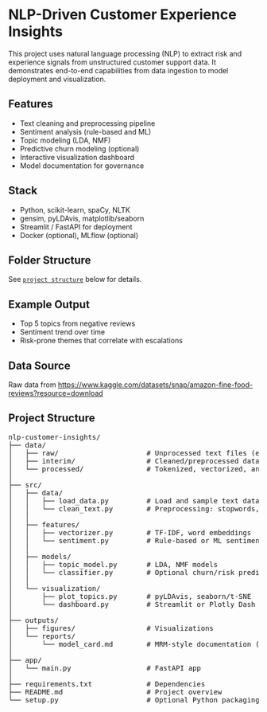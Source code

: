 # NLP-Driven Customer Experience Insights

This project uses natural language processing (NLP) to extract risk and experience signals from unstructured customer support data. It demonstrates end-to-end capabilities from data ingestion to model deployment and visualization.

## Features
- Text cleaning and preprocessing pipeline
- Sentiment analysis (rule-based and ML)
- Topic modeling (LDA, NMF)
- Predictive churn modeling (optional)
- Interactive visualization dashboard
- Model documentation for governance

## Stack

- Python, scikit-learn, spaCy, NLTK
- gensim, pyLDAvis, matplotlib/seaborn
- Streamlit / FastAPI for deployment
- Docker (optional), MLflow (optional)

## Folder Structure

See [`project structure`](#) below for details.

## Example Output

- Top 5 topics from negative reviews
- Sentiment trend over time
- Risk-prone themes that correlate with escalations

## Data Source
Raw data from https://www.kaggle.com/datasets/snap/amazon-fine-food-reviews?resource=download

## Project Structure
<pre>
nlp-customer-insights/
├── data/
│   ├── raw/                     # Unprocessed text files (e.g., tickets, reviews)
│   ├── interim/                 # Cleaned/preprocessed data
│   └── processed/               # Tokenized, vectorized, and final datasets
│
├── src/
│   ├── data/
│   │   ├── load_data.py         # Load and sample text data
│   │   └── clean_text.py        # Preprocessing: stopwords, stemming, etc.
│   │
│   ├── features/
│   │   ├── vectorizer.py        # TF-IDF, word embeddings
│   │   └── sentiment.py         # Rule-based or ML sentiment scoring
│   │
│   ├── models/
│   │   ├── topic_model.py       # LDA, NMF models
│   │   └── classifier.py        # Optional churn/risk prediction model
│   │
│   └── visualization/
│       ├── plot_topics.py       # pyLDAvis, seaborn/t-SNE
│       └── dashboard.py         # Streamlit or Plotly Dash UI
│
├── outputs/
│   ├── figures/                 # Visualizations
│   └── reports/
│       └── model_card.md        # MRM-style documentation (explainability, fairness)
│
├── app/
│   └── main.py                  # FastAPI app
│
├── requirements.txt             # Dependencies
├── README.md                    # Project overview
└── setup.py                     # Optional Python packaging script
</pre>
